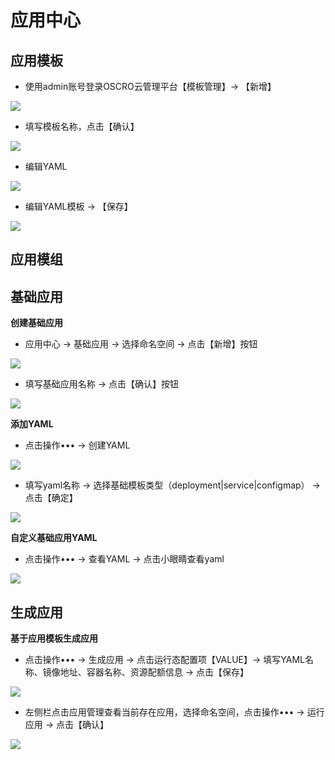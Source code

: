 # 应用中心

## 应用模板

- 使用admin账号登录OSCRO云管理平台【模板管理】→ 【新增】

![](D:\8lab\bitbucket\OSCRO_DOCS\docs\readme\images\24.png)

- 填写模板名称，点击【确认】

![](D:\8lab\bitbucket\OSCRO_DOCS\docs\readme\images\25.png)

- 编辑YAML

![](D:\8lab\bitbucket\OSCRO_DOCS\docs\readme\images\26.png)

- 编辑YAML模板 → 【保存】

![](D:\8lab\bitbucket\OSCRO_DOCS\docs\readme\images\27.png)

## 应用模组

## 基础应用

**创建基础应用**

- 应用中心 → 基础应用 → 选择命名空间 → 点击【新增】按钮

![](D:\8lab\bitbucket\OSCRO_DOCS\docs\readme\images\11.png)

- 填写基础应用名称 → 点击【确认】按钮

![](D:\8lab\bitbucket\OSCRO_DOCS\docs\readme\images\12.png)

**添加YAML**

- 点击操作••• → 创建YAML

![](D:\8lab\bitbucket\OSCRO_DOCS\docs\readme\images\13.png)

- 填写yaml名称 → 选择基础模板类型（deployment|service|configmap） → 点击【确定】

![](D:\8lab\bitbucket\OSCRO_DOCS\docs\readme\images\14.png)

**自定义基础应用YAML**

- 点击操作••• → 查看YAML → 点击小眼睛查看yaml

![](D:\8lab\bitbucket\OSCRO_DOCS\docs\readme\images\16.png)

## 生成应用

**基于应用模板生成应用**

- 点击操作••• → 生成应用 → 点击运行态配置项【VALUE】→ 填写YAML名称、镜像地址、容器名称、资源配额信息 → 点击【保存】

![](D:\8lab\bitbucket\OSCRO_DOCS\docs\readme\images\17.png)

- 左侧栏点击应用管理查看当前存在应用，选择命名空间，点击操作••• → 运行应用 → 点击【确认】

![](D:\8lab\bitbucket\OSCRO_DOCS\docs\readme\images\20.png)